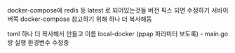 
docker-compose에 redis 등 latest 로 되어있는것들 버전 픽스 되면 수정하기
서바이버쪽 docker-compose 참고하기 위해 하나 더 복사해둠

toml 하나 더 복사해서 만들고 이름 local-docker (ppap 파라미터 보도록) - main.go랑 실행 환경변수 수정중
